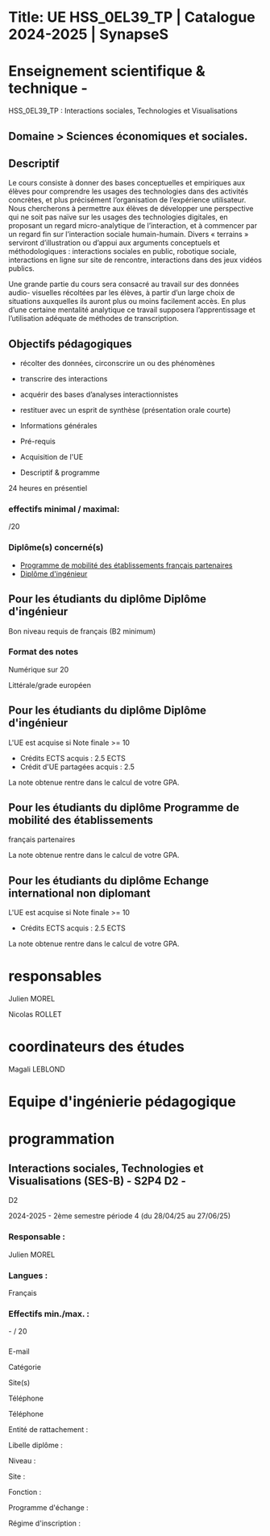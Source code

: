 # Title: UE HSS_0EL39_TP | Catalogue 2024-2025 | SynapseS

#  [ ](/catalogue/2024-2025) Enseignement scientifique & technique \-
HSS_0EL39_TP : Interactions sociales, Technologies et Visualisations

## Domaine > Sciences économiques et sociales.

## Descriptif

Le cours consiste à donner des bases conceptuelles et empiriques aux élèves
pour comprendre les usages des technologies dans des activités concrètes, et
plus précisément l’organisation de l’expérience utilisateur. Nous chercherons
à permettre aux élèves de développer une perspective qui ne soit pas naïve sur
les usages des technologies digitales, en proposant un regard micro-analytique
de l’interaction, et à commencer par un regard fin sur l’interaction sociale
humain-humain. Divers « terrains » serviront d’illustration ou d’appui aux
arguments conceptuels et méthodologiques : interactions sociales en public,
robotique sociale, interactions en ligne sur site de rencontre, interactions
dans des jeux vidéos publics.

Une grande partie du cours sera consacré au travail sur des données audio-
visuelles récoltées par les élèves, à partir d’un large choix de situations
auxquelles ils auront plus ou moins facilement accès. En plus d’une certaine
mentalité analytique ce travail supposera l’apprentissage et l’utilisation
adéquate de méthodes de transcription.

## Objectifs pédagogiques

  * récolter des données, circonscrire un ou des phénomènes
  * transcrire des interactions
  * acquérir des bases d’analyses interactionnistes
  * restituer avec un esprit de synthèse (présentation orale courte)

  * Informations générales
  * Pré-requis
  * Acquisition de l'UE
  * Descriptif & programme

24 heures en présentiel

### effectifs minimal / maximal:

/20

### Diplôme(s) concerné(s)

  * [Programme de mobilité des établissements français partenaires](/catalogue/2024-2025/diplome/2063/PEF-programme-de-mobilite-des-etablissements-francais-partenaires)
  * [Diplôme d'ingénieur](/catalogue/2024-2025/diplome/4/ING-diplome-d-ingenieur)

## Pour les étudiants du diplôme Diplôme d'ingénieur

Bon niveau requis de français (B2 minimum)

### Format des notes

Numérique sur 20

Littérale/grade européen

## Pour les étudiants du diplôme Diplôme d'ingénieur

L'UE est acquise si Note finale >= 10

  * Crédits ECTS acquis : 2.5 ECTS
  * Crédit d'UE partagées acquis : 2.5

La note obtenue rentre dans le calcul de votre GPA.

## Pour les étudiants du diplôme Programme de mobilité des établissements
français partenaires

La note obtenue rentre dans le calcul de votre GPA.

## Pour les étudiants du diplôme Echange international non diplomant

L'UE est acquise si Note finale >= 10

  * Crédits ECTS acquis : 2.5 ECTS

La note obtenue rentre dans le calcul de votre GPA.

# responsables

Julien MOREL

Nicolas ROLLET

# coordinateurs des études

Magali LEBLOND

# Equipe d'ingénierie pédagogique

# programmation

## Interactions sociales, Technologies et Visualisations (SES-B) - S2P4 D2 -
D2

2024-2025 - 2ème semestre période 4 (du 28/04/25 au 27/06/25)

### Responsable :

Julien MOREL

### Langues :

Français

### Effectifs min./max. :

\- / 20

###

E-mail

Catégorie

Site(s)

Téléphone

Téléphone

Entité de rattachement :

Libelle diplôme :

Niveau :

Site :

Fonction :

Programme d'échange :

Régime d'inscription :

